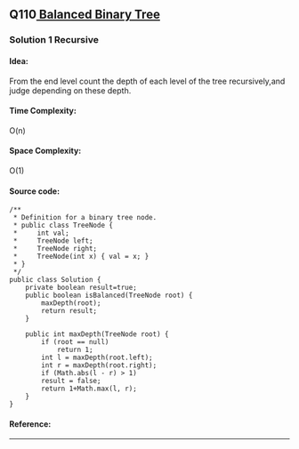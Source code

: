 ## Q110[ Balanced Binary Tree ](https://leetcode.com/problems/balanced-binary-tree/) 

### Solution 1 Recursive
#### Idea:
From the end level count the depth of each level of the tree recursively,and judge depending on these depth.
#### Time Complexity: 
O(n)
#### Space Complexity:
O(1)
#### Source code:
```
/**
 * Definition for a binary tree node.
 * public class TreeNode {
 *     int val;
 *     TreeNode left;
 *     TreeNode right;
 *     TreeNode(int x) { val = x; }
 * }
 */
public class Solution {
    private boolean result=true;
    public boolean isBalanced(TreeNode root) {
        maxDepth(root);
        return result;
    }

    public int maxDepth(TreeNode root) {
        if (root == null)
            return 1;
        int l = maxDepth(root.left);
        int r = maxDepth(root.right);
        if (Math.abs(l - r) > 1)
        result = false;
        return 1+Math.max(l, r);
    }
}
```
#### Reference:

---

